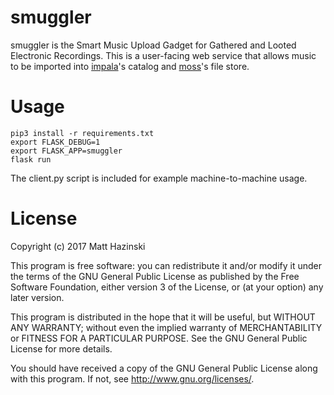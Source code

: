 smuggler
========

smuggler is the Smart Music Upload Gadget for Gathered and Looted Electronic
Recordings. This is a user-facing web service that allows music to be imported
into [impala](https://github.com/wuvt/impala)'s catalog and
[moss](https://github.com/wuvt/moss)'s file store.


Usage
=====

```
pip3 install -r requirements.txt
export FLASK_DEBUG=1
export FLASK_APP=smuggler
flask run
```

The client.py script is included for example machine-to-machine usage.


License
=======

Copyright (c) 2017 Matt Hazinski

This program is free software: you can redistribute it and/or modify it under
the terms of the GNU General Public License as published by the Free Software
Foundation, either version 3 of the License, or (at your option) any later
version.

This program is distributed in the hope that it will be useful, but WITHOUT ANY
WARRANTY; without even the implied warranty of MERCHANTABILITY or FITNESS FOR A
PARTICULAR PURPOSE. See the GNU General Public License for more details.

You should have received a copy of the GNU General Public License along with
this program. If not, see http://www.gnu.org/licenses/.
